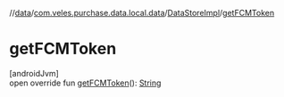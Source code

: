 //[data](../../../index.md)/[com.veles.purchase.data.local.data](../index.md)/[DataStoreImpl](index.md)/[getFCMToken](get-f-c-m-token.md)

# getFCMToken

[androidJvm]\
open override fun [getFCMToken](get-f-c-m-token.md)(): [String](https://kotlinlang.org/api/latest/jvm/stdlib/kotlin/-string/index.html)
